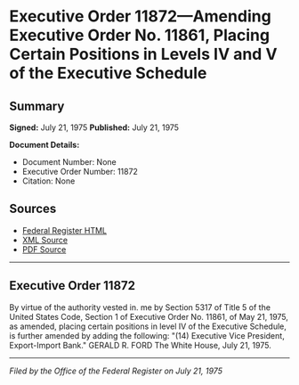# Executive Order 11872—Amending Executive Order No. 11861, Placing Certain Positions in Levels IV and V of the Executive Schedule

## Summary

**Signed:** July 21, 1975
**Published:** July 21, 1975

**Document Details:**
- Document Number: None
- Executive Order Number: 11872
- Citation: None

## Sources
- [Federal Register HTML](https://www.presidency.ucsb.edu/documents/executive-order-11872-amending-executive-order-no-11861-placing-certain-positions-levels)
- [XML Source](None)
- [PDF Source](None)

---

## Executive Order 11872

By virtue of the authority vested in. me by Section 5317 of Title 5 of the United States Code, Section 1 of Executive Order No. 11861, of May 21, 1975, as amended, placing certain positions in level IV of the Executive Schedule, is further amended by adding the following:
"(14) Executive Vice President, Export-Import Bank."
GERALD R. FORD
The White House,
July 21, 1975.

---

*Filed by the Office of the Federal Register on July 21, 1975*

